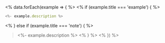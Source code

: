<% data.forEach(example => { %>
<% if (example.title === 'example') { %>
```javascript
<%- example.description %>
```
<% } else if (example.title === 'note') { %>
> <%- example.description %>
<% } %>
<% }) %>
